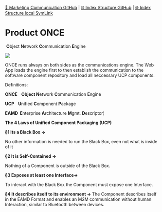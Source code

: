[📁 Marketing Communication GitHub](/cerulean-circle-unlimited-2cu/product/marketing-communication.md) | [🌐 Index Structure GitHub](/cerulean-circle-unlimited-2cu/product/marketing-communication/product-once.md) | [🌐 Index Structure local SymLink](./product-once.entry.md)

# Product ONCE

 **O**bject **N**etwork **C**ommunication **E**ngine

![](./attachments/grafik-20200803-085358.png)

ONCE runs always on both sides as the communications engine. The Web App loads the engine first to then establish the communication to the software component repository and load all neccessary UCP components.

Definitions:

**ONCE    Object N**etwork **C**ommunication **E**ngine

**UCP    U**nified **C**omponent **P**ackage

**EAMD  E**nterprise **A**rchitecture **M**gmt. **D**escriptor)

**The 4 Laws of Unified Component Packaging (UCP)**

**§1 Its a Black Box ->**                                 

No other information is needed to run the Black Box, even not what is inside of it

**§2 It is Self-Contained ->**                          

Nothing of a Component is outside of the Black Box.

**§3 Exposes at least one Interface->**          

To interact with the Black Box the Component must expose one Interface.

**§4 It describes itself to its environment ->** The Component describes itself in the EAMD Format and enables an M2M communication without human Interaction, similar to Bluetooth between devices.
